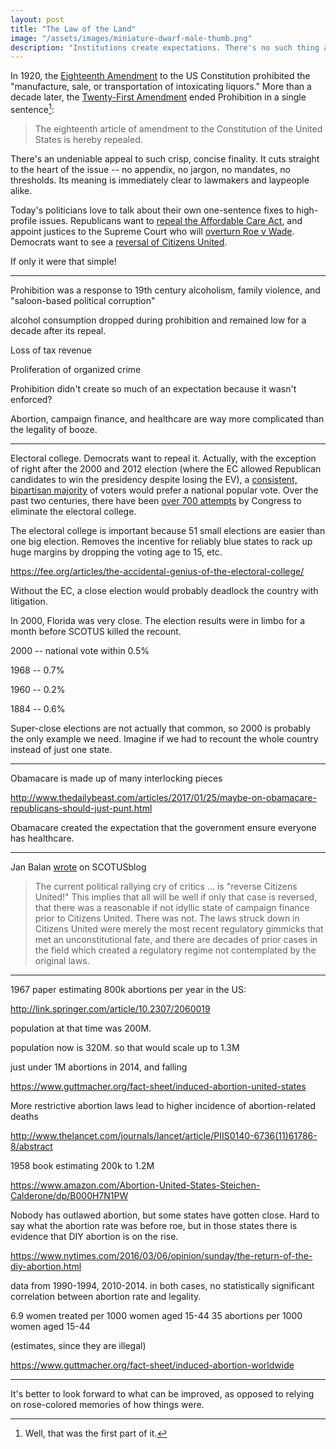 ```yaml
---
layout: post
title: "The Law of the Land"
image: "/assets/images/miniature-dwarf-male-thumb.png"
description: "Institutions create expectations. There's no such thing as a clean repeal."
---
```


In 1920, the [Eighteenth Amendment](https://en.wikipedia.org/wiki/Eighteenth_Amendment_to_the_United_States_Constitution) to the US Constitution prohibited the "manufacture, sale, or transportation of intoxicating liquors." More than a decade later, the [Twenty-First Amendment](https://en.wikipedia.org/wiki/Twenty-first_Amendment_to_the_United_States_Constitution) ended Prohibition in a single sentence[^1]:

> The eighteenth article of amendment to the Constitution of the United States is hereby repealed.

[^1]: Well, that was the first part of it.

There's an undeniable appeal to such crisp, concise finality. It cuts straight to the heart of the issue -- no appendix, no jargon, no mandates, no thresholds. Its meaning is immediately clear to lawmakers and laypeople alike.

Today's politicians love to talk about their own one-sentence fixes to high-profile issues. Republicans want to [repeal the Affordable Care Act](https://www.tedcruz.org/l/repeal-obamacare/), and appoint justices to the Supreme Court who will [overturn Roe v Wade](http://www.cnbc.com/2016/10/19/trump-ill-appoint-supreme-court-justices-to-overturn-roe-v-wade-abortion-case.html). Democrats want to see a [reversal of Citizens United](http://www.politico.com/story/2016/07/hillary-clinton-citizens-united-225658).

If only it were that simple!

---

Prohibition was a response to 19th century alcoholism, family violence, and "saloon-based political corruption"

alcohol consumption dropped during prohibition and remained low for a decade after its repeal.

Loss of tax revenue

Proliferation of organized crime

Prohibition didn't create so much of an expectation because it wasn't enforced? 

Abortion, campaign finance, and healthcare are way more complicated than the legality of booze.

---

Electoral college. Democrats want to repeal it. Actually, with the exception of right after the 2000 and 2012 election (where the EC allowed Republican candidates to win the presidency despite losing the EV), a [consistent, bipartisan majority](http://www.gallup.com/poll/150245/americans-swap-electoral-college-popular-vote.aspx) of voters would prefer a national popular vote. Over the past two centuries, there have been [over 700 attempts](https://www.archives.gov/federal-register/electoral-college/faq.html#changes) by Congress to eliminate the electoral college.

The electoral college is important because 51 small elections are easier than one big election. Removes the incentive for reliably blue states to rack up huge margins by dropping the voting age to 15, etc.

https://fee.org/articles/the-accidental-genius-of-the-electoral-college/

Without the EC, a close election would probably deadlock the country with litigation.

In 2000, Florida was very close. The election results were in limbo for a month before SCOTUS killed the recount.

2000 -- national vote within 0.5%

1968 -- 0.7%

1960 -- 0.2%

1884 -- 0.6%

Super-close elections are not actually that common, so 2000 is probably the only example we need. Imagine if we had to recount the whole country instead of just one state.

---

Obamacare is made up of many interlocking pieces

http://www.thedailybeast.com/articles/2017/01/25/maybe-on-obamacare-republicans-should-just-punt.html

Obamacare created the expectation that the government ensure everyone has healthcare. 

---

Jan Balan [wrote](http://www.scotusblog.com/2016/09/the-court-after-scalia-campaign-finance-law-wonderland/) on SCOTUSblog

> The current political rallying cry of critics ... is "reverse Citizens United!" This implies that all will be well if only that case is reversed, that there was a reasonable if not idyllic state of campaign finance prior to Citizens United. There was not. The laws struck down in Citizens United were merely the most recent regulatory gimmicks that met an unconstitutional fate, and there are decades of prior cases in the field which created a regulatory regime not contemplated by the original laws.

---


1967 paper estimating 800k abortions per year in the US:

http://link.springer.com/article/10.2307/2060019


population at that time was 200M.


population now is 320M. so that would scale up to 1.3M

just under 1M abortions in 2014, and falling

https://www.guttmacher.org/fact-sheet/induced-abortion-united-states


More restrictive abortion laws lead to higher incidence of abortion-related deaths

http://www.thelancet.com/journals/lancet/article/PIIS0140-6736(11)61786-8/abstract


1958 book estimating 200k to 1.2M

https://www.amazon.com/Abortion-United-States-Steichen-Calderone/dp/B000H7N1PW


Nobody has outlawed abortion, but some states have gotten close. Hard to say what the abortion rate was before roe, but in those states there is evidence that DIY abortion is on the rise. 

https://www.nytimes.com/2016/03/06/opinion/sunday/the-return-of-the-diy-abortion.html

data from 1990-1994, 2010-2014. in both cases, no statistically significant correlation between abortion rate and legality.

6.9 women treated per 1000 women aged 15-44
35 abortions per 1000 women aged 15-44

(estimates, since they are illegal)

https://www.guttmacher.org/fact-sheet/induced-abortion-worldwide

---

It's better to look forward to what can be improved, as opposed to relying on rose-colored memories of how things were.
